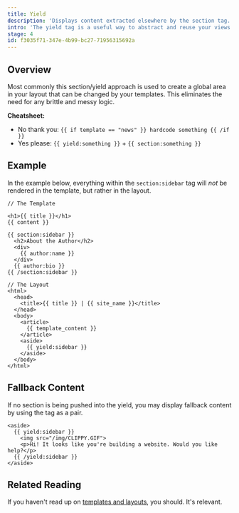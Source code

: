 ```yaml
---
title: Yield
description: 'Displays content extracted elsewhere by the section tag.'
intro: 'The yield tag is a useful way to abstract and reuse your views by displaying content or markup extracted in a template by the [section tag](/tags/section).'
stage: 4
id: f3035f71-347e-4b99-bc27-71956315692a
---
```

## Overview

Most commonly this section/yield approach is used to create a global area in your layout that can be changed by your templates. This eliminates the need for any brittle and messy logic.

**Cheatsheet:**

- <span class="text-red font-bold">No thank you:</span> `{{ if template == "news" }} hardcode something {{ /if }}`
- <span class="text-green font-bold">Yes please:</span> `{{ yield:something }}` + `{{ section:something }}`

## Example

In the example below, everything within the `section:sidebar` tag will _not_ be rendered in the template, but rather in the layout.

```
// The Template

<h1>{{ title }}</h1>
{{ content }}

{{ section:sidebar }}
  <h2>About the Author</h2>
  <div>
    {{ author:name }}
  </div>
  {{ author:bio }}
{{ /section:sidebar }}
```

```
// The Layout
<html>
  <head>
    <title>{{ title }} | {{ site_name }}</title>
  </head>
  <body>
    <article>
      {{ template_content }}
    </article>
    <aside>
      {{ yield:sidebar }}
    </aside>
  </body>
</html>
```

## Fallback Content

If no section is being pushed into the yield, you may display fallback content by using the tag as a pair.

```
<aside>
  {{ yield:sidebar }}
    <img src="/img/CLIPPY.GIF">
    <p>Hi! It looks like you're building a website. Would you like help?</p>
  {{ /yield:sidebar }}
</aside>
```

## Related Reading

If you haven't read up on [templates and layouts](/views), you should. It's relevant.


[yield_tag]: /tags/yield
